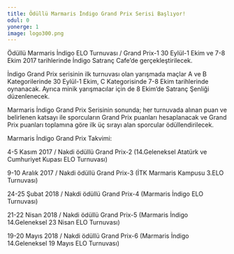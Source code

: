 ```yaml
---
title: Ödüllü Marmaris İndigo Grand Prix Serisi Başlıyor!
odul: 0
yonerge: 1
image: logo300.png
---
```


Ödüllü Marmaris İndigo ELO Turnuvası / Grand Prix-1 30 Eylül-1 Ekim ve 7-8 Ekim 2017 tarihlerinde İndigo Satranç Cafe’de gerçekleştirilecek.  

İndigo Grand Prix serisinin ilk turnuvası olan yarışmada maçlar A ve B Kategorilerinde 30 Eylül-1 Ekim, C Kategorisinde 7-8 Ekim tarihlerinde oynanacak. Ayrıca minik yarışmacılar için de 8 Ekim’de Satranç Şenliği düzenlenecek. 

Marmaris İndigo Grand Prix Serisinin sonunda; her turnuvada alınan puan ve belirlenen katsayı ile sporcuların Grand Prix puanları hesaplanacak ve Grand Prix puanları toplamına göre ilk üç sırayı alan sporcular ödüllendirilecek.

Marmaris İndigo Grand Prix Takvimi:

4-5 Kasım 2017 / Nakdi ödüllü Grand Prix-2 (14.Geleneksel Atatürk ve Cumhuriyet Kupası ELO Turnuvası)

9-10 Aralık 2017 / Nakdi ödüllü Grand Prix-3 (İTK Marmaris Kampusu 3.ELO Turnuvası)

24-25 Şubat 2018 / Nakdi ödüllü Grand Prix-4 (Marmaris İndigo ELO Turnuvası)

21-22 Nisan 2018 / Nakdi ödüllü Grand Prix-5 (Marmaris İndigo 14.Geleneksel 23 Nisan ELO Turnuvası)

19-20 Mayıs 2018 / Nakdi ödüllü Grand Prix-6 (Marmaris İndigo 14.Geleneksel 19 Mayıs ELO Turnuvası)
